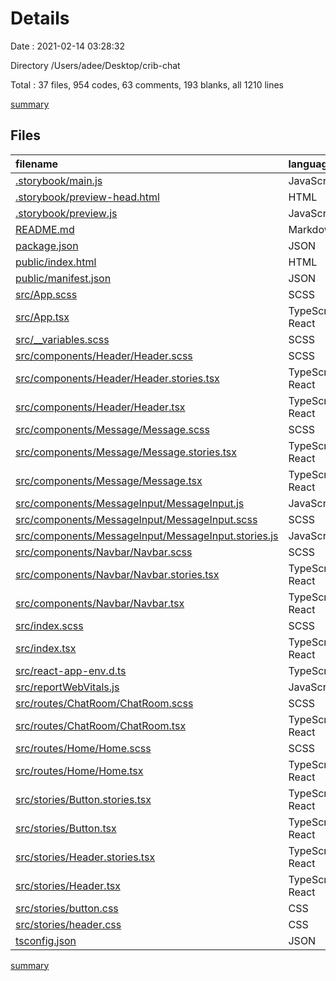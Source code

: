# Details

Date : 2021-02-14 03:28:32

Directory /Users/adee/Desktop/crib-chat

Total : 37 files,  954 codes, 63 comments, 193 blanks, all 1210 lines

[summary](results.md)

## Files
| filename | language | code | comment | blank | total |
| :--- | :--- | ---: | ---: | ---: | ---: |
| [.storybook/main.js](/.storybook/main.js) | JavaScript | 9 | 0 | 1 | 10 |
| [.storybook/preview-head.html](/.storybook/preview-head.html) | HTML | 9 | 0 | 1 | 10 |
| [.storybook/preview.js](/.storybook/preview.js) | JavaScript | 13 | 0 | 1 | 14 |
| [README.md](/README.md) | Markdown | 38 | 0 | 33 | 71 |
| [package.json](/package.json) | JSON | 62 | 0 | 1 | 63 |
| [public/index.html](/public/index.html) | HTML | 20 | 23 | 1 | 44 |
| [public/manifest.json](/public/manifest.json) | JSON | 25 | 0 | 1 | 26 |
| [src/App.scss](/src/App.scss) | SCSS | 5 | 0 | 1 | 6 |
| [src/App.tsx](/src/App.tsx) | TypeScript React | 23 | 0 | 3 | 26 |
| [src/__variables.scss](/src/__variables.scss) | SCSS | 12 | 0 | 5 | 17 |
| [src/components/Header/Header.scss](/src/components/Header/Header.scss) | SCSS | 55 | 0 | 10 | 65 |
| [src/components/Header/Header.stories.tsx](/src/components/Header/Header.stories.tsx) | TypeScript React | 11 | 0 | 4 | 15 |
| [src/components/Header/Header.tsx](/src/components/Header/Header.tsx) | TypeScript React | 33 | 0 | 4 | 37 |
| [src/components/Message/Message.scss](/src/components/Message/Message.scss) | SCSS | 43 | 0 | 8 | 51 |
| [src/components/Message/Message.stories.tsx](/src/components/Message/Message.stories.tsx) | TypeScript React | 18 | 0 | 4 | 22 |
| [src/components/Message/Message.tsx](/src/components/Message/Message.tsx) | TypeScript React | 28 | 0 | 4 | 32 |
| [src/components/MessageInput/MessageInput.js](/src/components/MessageInput/MessageInput.js) | JavaScript | 23 | 0 | 4 | 27 |
| [src/components/MessageInput/MessageInput.scss](/src/components/MessageInput/MessageInput.scss) | SCSS | 27 | 0 | 5 | 32 |
| [src/components/MessageInput/MessageInput.stories.js](/src/components/MessageInput/MessageInput.stories.js) | JavaScript | 25 | 0 | 4 | 29 |
| [src/components/Navbar/Navbar.scss](/src/components/Navbar/Navbar.scss) | SCSS | 37 | 0 | 6 | 43 |
| [src/components/Navbar/Navbar.stories.tsx](/src/components/Navbar/Navbar.stories.tsx) | TypeScript React | 21 | 1 | 5 | 27 |
| [src/components/Navbar/Navbar.tsx](/src/components/Navbar/Navbar.tsx) | TypeScript React | 45 | 0 | 4 | 49 |
| [src/index.scss](/src/index.scss) | SCSS | 98 | 15 | 37 | 150 |
| [src/index.tsx](/src/index.tsx) | TypeScript React | 12 | 3 | 3 | 18 |
| [src/react-app-env.d.ts](/src/react-app-env.d.ts) | TypeScript | 0 | 1 | 1 | 2 |
| [src/reportWebVitals.js](/src/reportWebVitals.js) | JavaScript | 12 | 0 | 2 | 14 |
| [src/routes/ChatRoom/ChatRoom.scss](/src/routes/ChatRoom/ChatRoom.scss) | SCSS | 21 | 0 | 5 | 26 |
| [src/routes/ChatRoom/ChatRoom.tsx](/src/routes/ChatRoom/ChatRoom.tsx) | TypeScript React | 26 | 0 | 3 | 29 |
| [src/routes/Home/Home.scss](/src/routes/Home/Home.scss) | SCSS | 0 | 0 | 1 | 1 |
| [src/routes/Home/Home.tsx](/src/routes/Home/Home.tsx) | TypeScript React | 8 | 0 | 4 | 12 |
| [src/stories/Button.stories.tsx](/src/stories/Button.stories.tsx) | TypeScript React | 30 | 1 | 8 | 39 |
| [src/stories/Button.tsx](/src/stories/Button.tsx) | TypeScript React | 28 | 18 | 3 | 49 |
| [src/stories/Header.stories.tsx](/src/stories/Header.stories.tsx) | TypeScript React | 14 | 1 | 6 | 21 |
| [src/stories/Header.tsx](/src/stories/Header.tsx) | TypeScript React | 44 | 0 | 4 | 48 |
| [src/stories/button.css](/src/stories/button.css) | CSS | 30 | 0 | 1 | 31 |
| [src/stories/header.css](/src/stories/header.css) | CSS | 23 | 0 | 4 | 27 |
| [tsconfig.json](/tsconfig.json) | JSON | 26 | 0 | 1 | 27 |

[summary](results.md)